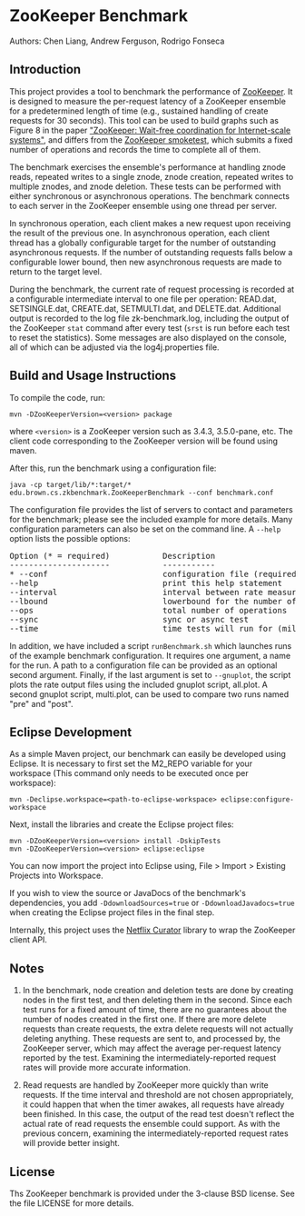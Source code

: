 # ZooKeeper Benchmark

Authors: Chen Liang, Andrew Ferguson, Rodrigo Fonseca

## Introduction

This project provides a tool to benchmark the performance of [ZooKeeper](http://zookeeper.apache.org).
It is designed to measure the per-request latency of a ZooKeeper ensemble for
a predetermined length of time (e.g., sustained handling of create requests for
30 seconds). This tool can be used to build graphs such as Figure 8 in the
paper ["ZooKeeper: Wait-free coordination for Internet-scale systems"](http://static.usenix.org/event/usenix10/tech/full_papers/Hunt.pdf),
and differs from the [ZooKeeper smoketest](https://github.com/phunt/zk-smoketest),
which submits a fixed number of operations and records the time to complete all
of them.

The benchmark exercises the ensemble's performance at handling znode reads,
repeated writes to a single znode, znode creation, repeated writes to
multiple znodes, and znode deletion. These tests can be performed with either
synchronous or asynchronous operations. The benchmark connects to each server
in the ZooKeeper ensemble using one thread per server.

In synchronous operation, each client makes a new request upon receiving the
result of the previous one. In asynchronous operation, each client thread has
a globally configurable target for the number of outstanding asynchronous
requests. If the number of outstanding requests falls below a configurable lower
bound, then new asynchronous requests are made to return to the target level.

During the benchmark, the current rate of request processing is recorded at
a configurable intermediate interval to one file per operation: READ.dat,
SETSINGLE.dat, CREATE.dat, SETMULTI.dat, and DELETE.dat. Additional output is
recorded to the log file zk-benchmark.log, including the output of the ZooKeeper
`stat` command after every test (`srst` is run before each test to reset the
statistics). Some messages are also displayed on the console, all of which can
be adjusted via the log4j.properties file.

## Build and Usage Instructions

To compile the code, run: 

	mvn -DZooKeeperVersion=<version> package

where `<version>` is a ZooKeeper version such as 3.4.3, 3.5.0-pane, etc. The
client code corresponding to the ZooKeeper version will be found using maven.

After this, run the benchmark using a configuration file:

    java -cp target/lib/*:target/* edu.brown.cs.zkbenchmark.ZooKeeperBenchmark --conf benchmark.conf

The configuration file provides the list of servers to contact and parameters
for the benchmark; please see the included example for more details. Many
configuration parameters can also be set on the command line. A `--help` option
lists the possible options:

<pre>
Option (* = required)           Description                            
---------------------           -----------                            
* --conf                        configuration file (required)          
--help                          print this help statement              
--interval <Integer>                     interval between rate measurements     
--lbound <Integer>                       lowerbound for the number of operations
--ops <Integer>                          total number of operations             
--sync <Boolean>                         sync or async test                     
--time <Integer>                         time tests will run for (milliseconds)
</pre>

In addition, we have included a script `runBenchmark.sh` which launches runs
of the example benchmark configuration. It requires one argument, a name for
the run. A path to a configuration file can be provided as an optional second
argument. Finally, if the last argument is set to `--gnuplot`, the script plots
the rate output files using the included gnuplot script, all.plot. A second
gnuplot script, multi.plot, can be used to compare two runs named "pre" and
"post".

## Eclipse Development

As a simple Maven project, our benchmark can easily be developed using Eclipse.
It is necessary to first set the M2_REPO variable for your workspace (This
command only needs to be executed once per workspace):

	mvn -Declipse.workspace=<path-to-eclipse-workspace> eclipse:configure-workspace

Next, install the libraries and create the Eclipse project files:

	mvn -DZooKeeperVersion=<version> install -DskipTests
	mvn -DZooKeeperVersion=<version> eclipse:eclipse

You can now import the project into Eclipse using, File > Import > Existing
Projects into Workspace.

If you wish to view the source or JavaDocs of the benchmark's dependencies, you
add `-DdownloadSources=true` or `-DdownloadJavadocs=true` when creating the
Eclipse project files in the final step.

Internally, this project uses the [Netflix Curator](https://github.com/Netflix/curator)
library to wrap the ZooKeeper client API.

## Notes

1. In the benchmark, node creation and deletion tests are done by creating nodes
in the first test, and then deleting them in the second. Since each test runs
for a fixed amount of time, there are no guarantees about the number of nodes
created in the first one. If there are more delete requests than create
requests, the extra delete requests will not actually deleting anything. These
requests are sent to, and processed by, the ZooKeeper server, which may affect
the average per-request latency reported by the test. Examining the
intermediately-reported request rates will provide more accurate information.

2. Read requests are handled by ZooKeeper more quickly than write requests. If
the time interval and threshold are not chosen appropriately, it could happen
that when the timer awakes, all requests have already been finished. In this
case, the output of the read test doesn't reflect the actual rate of read
requests the ensemble could support. As with the previous concern, examining
the intermediately-reported request rates will provide better insight.

## License

Ths ZooKeeper benchmark is provided under the 3-clause BSD license. See the
file LICENSE for more details.
